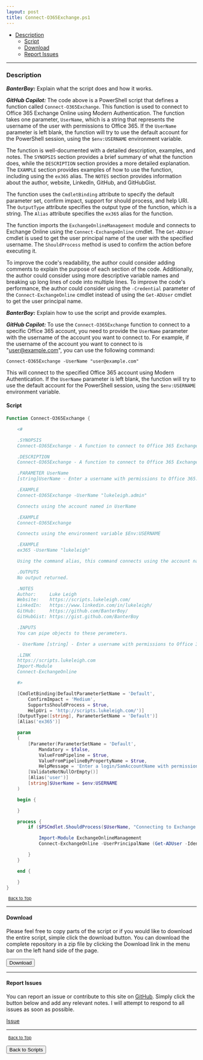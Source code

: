 ```yaml
---
layout: post
title: Connect-O365Exchange.ps1
---
```


- [Description](#description)
  - [Script](#script)
  - [Download](#download)
  - [Report Issues](#report-issues)

---

### Description

**_BanterBoy:_** Explain what the script does and how it works.

**_GitHub Copilot:_** The code above is a PowerShell script that defines a function called `Connect-O365Exchange`. This function is used to connect to Office 365 Exchange Online using Modern Authentication. The function takes one parameter, `UserName`, which is a string that represents the username of the user with permissions to Office 365. If the `UserName` parameter is left blank, the function will try to use the default account for the PowerShell session, using the `$env:USERNAME` environment variable.

The function is well-documented with a detailed description, examples, and notes. The `SYNOPSIS` section provides a brief summary of what the function does, while the `DESCRIPTION` section provides a more detailed explanation. The `EXAMPLE` section provides examples of how to use the function, including using the `ex365` alias. The `NOTES` section provides information about the author, website, LinkedIn, GitHub, and GitHubGist.

The function uses the `CmdletBinding` attribute to specify the default parameter set, confirm impact, support for should process, and help URI. The `OutputType` attribute specifies the output type of the function, which is a string. The `Alias` attribute specifies the `ex365` alias for the function.

The function imports the `ExchangeOnlineManagement` module and connects to Exchange Online using the `Connect-ExchangeOnline` cmdlet. The `Get-ADUser` cmdlet is used to get the user principal name of the user with the specified username. The `ShouldProcess` method is used to confirm the action before executing it.

To improve the code's readability, the author could consider adding comments to explain the purpose of each section of the code. Additionally, the author could consider using more descriptive variable names and breaking up long lines of code into multiple lines. To improve the code's performance, the author could consider using the `-Credential` parameter of the `Connect-ExchangeOnline` cmdlet instead of using the `Get-ADUser` cmdlet to get the user principal name.

**_BanterBoy:_** Explain how to use the script and provide examples.

**_GitHub Copilot:_** To use the `Connect-O365Exchange` function to connect to a specific Office 365 account, you need to provide the `UserName` parameter with the username of the account you want to connect to. For example, if the username of the account you want to connect to is "user@example.com", you can use the following command:

```
Connect-O365Exchange -UserName "user@example.com"
```

This will connect to the specified Office 365 account using Modern Authentication. If the `UserName` parameter is left blank, the function will try to use the default account for the PowerShell session, using the `$env:USERNAME` environment variable.

#### Script

```powershell
Function Connect-O365Exchange {

    <#

    .SYNOPSIS
    Connect-O365Exchange - A function to connect to Office 365 Exchange Online using Modern Authentication.

	.DESCRIPTION
    Connect-O365Exchange - A function to connect to Office 365 Exchange Online using Modern Authentication. This function will import the ExchangeOnlineManagement module and connect to Exchange Online using the credentials of the user named in UserName. If UserName is left blank it will try to use the default account for the powershell session, using the '$env:USERNAME' environment variable.

	.PARAMETER UserName
    [string]UserName - Enter a username with permissions to Office 365. If left blank it will try to use the default account for the powershell session, using the '$env:USERNAME' environment variable.

	.EXAMPLE
    Connect-O365Exchange -UserName "lukeleigh.admin"

    Connects using the account named in UserName

	.EXAMPLE
    Connect-O365Exchange

    Connects using the environment variable $Env:USERNAME

	.EXAMPLE
    ex365 -UserName "lukeleigh"

    Using the command alias, this command connects using the account named in UserName

	.OUTPUTS
    No output returned.

	.NOTES
    Author:     Luke Leigh
    Website:    https://scripts.lukeleigh.com/
    LinkedIn:   https://www.linkedin.com/in/lukeleigh/
    GitHub:     https://github.com/BanterBoy/
    GitHubGist: https://gist.github.com/BanterBoy

	.INPUTS
    You can pipe objects to these perameters.

    - UserName [string] - Enter a username with permissions to Office 365. If left blank it will try to use the default account for the powershell session, using the '$env:USERNAME' environment variable.

	.LINK
    https://scripts.lukeleigh.com
    Import-Module
    Connect-ExchangeOnline

    #>

    [CmdletBinding(DefaultParameterSetName = 'Default',
        ConfirmImpact = 'Medium',
        SupportsShouldProcess = $true,
        HelpUri = 'http://scripts.lukeleigh.com/')]
    [OutputType([string], ParameterSetName = 'Default')]
    [Alias('ex365')]

    param
    (
        [Parameter(ParameterSetName = 'Default',
            Mandatory = $false,
            ValueFromPipeline = $true,
            ValueFromPipelineByPropertyName = $true,
            HelpMessage = 'Enter a login/SamAccountName with permissions to Office 365 e.g. "lukeleigh.admin". If left blank it will try to use the default account for the powershell session, using the env:USERNAME environment variable.')]
        [ValidateNotNullOrEmpty()]
        [Alias('user')]
        [string]$UserName = $env:USERNAME
    )

    begin {

    }

    process {
        if ($PSCmdlet.ShouldProcess($UserName, "Connecting to Exchange Online as")) {

            Import-Module ExchangeOnlineManagement
            Connect-ExchangeOnline -UserPrincipalName (Get-ADUser -Identity $UserName).UserPrincipalName -ShowBanner:$false

        }
    }

    end {

    }
}
```

<span style="font-size:11px;"><a href="#"><i class="fas fa-caret-up" aria-hidden="true" style="color: white; margin-right:5px;"></i>Back to Top</a></span>

---

#### Download

Please feel free to copy parts of the script or if you would like to download the entire script, simple click the download button. You can download the complete repository in a zip file by clicking the Download link in the menu bar on the left hand side of the page.

<button class="btn" type="submit" onclick="window.open('PowerShell/NewFunctions/Connect-O365Exchange.ps1')">
    <i class="fa fa-cloud-download-alt">
    </i>
        Download
</button>

---

#### Report Issues

You can report an issue or contribute to this site on <a href="https://github.com/BanterBoy/scripts-blog/issues">GitHub</a>. Simply click the button below and add any relevant notes. I will attempt to respond to all issues as soon as possible.

<!-- Place this tag where you want the button to render. -->

<a class="github-button" href="https://github.com/BanterBoy/scripts-blog/issues/new?title=Connect-O365Exchange.ps1&body=There is a problem with this function. Please find details below." data-show-count="true" aria-label="Issue BanterBoy/scripts-blog on GitHub">Issue</a>

---

<span style="font-size:11px;"><a href="#"><i class="fas fa-caret-up" aria-hidden="true" style="color: white; margin-right:5px;"></i>Back to Top</a></span>

<a href="/menu/_pages/scripts.html">
    <button class="btn">
        <i class='fas fa-reply'>
        </i>
            Back to Scripts
    </button>
</a>

[1]: http://ecotrust-canada.github.io/markdown-toc
[2]: https://github.com/googlearchive/code-prettify
